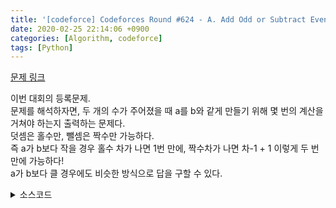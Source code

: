 ```yaml
---
title: '[codeforce] Codeforces Round #624 - A. Add Odd or Subtract Even'
date: 2020-02-25 22:14:06 +0900
categories: [Algorithm, codeforce]
tags: [Python]
---
```


[문제 링크](http://codeforces.com/contest/1311/problem/A)

이번 대회의 등록문제.<br>
문제를 해석하자면, 두 개의 수가 주어졌을 때 a를 b와 같게 만들기 위해 몇 번의 계산을 거쳐야 하는지 출력하는 문제다.<br>
덧셈은 홀수만, 뺄셈은 짝수만 가능하다.<br>
즉 a가 b보다 작을 경우 홀수 차가 나면 1번 만에, 짝수차가 나면 차-1 + 1 이렇게 두 번만에 가능하다!<br>
a가 b보다 클 경우에도 비슷한 방식으로 답을 구할 수 있다.

<details>
  <summary> 소스코드 </summary>
    <div markdown="1">

```python

import sys
def input(): return sys.stdin.readline().rstrip()
 
for T in range(int(input())):
    a, b = map(int, input().split())
    if a==b:
        print(0)
    elif a>b:
        if (b-a)%2:
            print(2)
        else :
            print(1)
    else:
        if (a-b)%2:
            print(1)
        else:
            print(2)
```